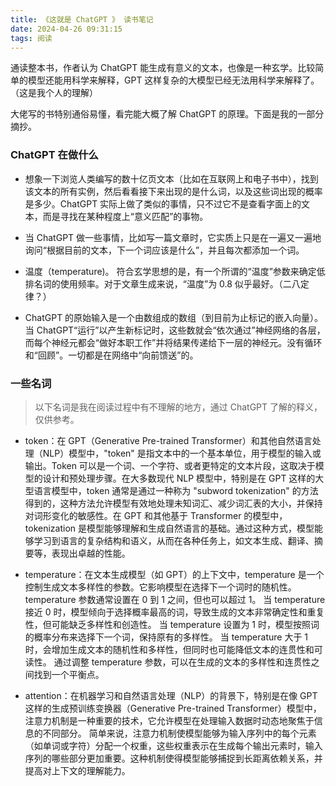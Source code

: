 ```yaml
---
title: 《这就是 ChatGPT 》 读书笔记
date: 2024-04-26 09:31:15
tags: 阅读
---
```


通读整本书，作者认为 ChatGPT 能生成有意义的文本，也像是一种玄学。比较简单的模型还能用科学来解释，GPT 这样复杂的大模型已经无法用科学来解释了。（这是我个人的理解）

大佬写的书特别通俗易懂，看完能大概了解 ChatGPT 的原理。下面是我的一部分摘抄。

### ChatGPT 在做什么

- 想象一下浏览人类编写的数十亿页文本（比如在互联网上和电子书中），找到该文本的所有实例，然后看看接下来出现的是什么词，以及这些词出现的概率是多少。ChatGPT 实际上做了类似的事情，只不过它不是查看字面上的文本，而是寻找在某种程度上“意义匹配”的事物。

- 当 ChatGPT 做一些事情，比如写一篇文章时，它实质上只是在一遍又一遍地询问“根据目前的文本，下一个词应该是什么”，并且每次都添加一个词。

- 温度（temperature)。 符合玄学思想的是，有一个所谓的“温度”参数来确定低排名词的使用频率。对于文章生成来说，“温度”为 0.8 似乎最好。（二八定律？）

- ChatGPT 的原始输入是一个由数组成的数组（到目前为止标记的嵌入向量）。当 ChatGPT“运行”以产生新标记时，这些数就会“依次通过”神经网络的各层，而每个神经元都会“做好本职工作”并将结果传递给下一层的神经元。没有循环和“回顾”。一切都是在网络中“向前馈送”的。

### 一些名词

> 以下名词是我在阅读过程中有不理解的地方，通过 ChatGPT 了解的释义，仅供参考。

- token：在 GPT（Generative Pre-trained Transformer）和其他自然语言处理（NLP）模型中，"token" 是指文本中的一个基本单位，用于模型的输入或输出。Token 可以是一个词、一个字符、或者更特定的文本片段，这取决于模型的设计和预处理步骤。在大多数现代 NLP 模型中，特别是在 GPT 这样的大型语言模型中，token 通常是通过一种称为 "subword tokenization" 的方法得到的，这种方法允许模型有效地处理未知词汇、减少词汇表的大小，并保持对词形变化的敏感性。在 GPT 和其他基于 Transformer 的模型中，tokenization 是模型能够理解和生成自然语言的基础。通过这种方式，模型能够学习到语言的复杂结构和语义，从而在各种任务上，如文本生成、翻译、摘要等，表现出卓越的性能。
- temperature：在文本生成模型（如 GPT）的上下文中，temperature 是一个控制生成文本多样性的参数。它影响模型在选择下一个词时的随机性。temperature 参数通常设置在 0 到 1 之间，但也可以超过 1。
  当 temperature 接近 0 时，模型倾向于选择概率最高的词，导致生成的文本非常确定性和重复性，但可能缺乏多样性和创造性。
  当 temperature 设置为 1 时，模型按照词的概率分布来选择下一个词，保持原有的多样性。
  当 temperature 大于 1 时，会增加生成文本的随机性和多样性，但同时也可能降低文本的连贯性和可读性。
  通过调整 temperature 参数，可以在生成的文本的多样性和连贯性之间找到一个平衡点。

- attention：在机器学习和自然语言处理（NLP）的背景下，特别是在像 GPT 这样的生成预训练变换器（Generative Pre-trained Transformer）模型中，注意力机制是一种重要的技术，它允许模型在处理输入数据时动态地聚焦于信息的不同部分。
  简单来说，注意力机制使模型能够为输入序列中的每个元素（如单词或字符）分配一个权重，这些权重表示在生成每个输出元素时，输入序列的哪些部分更加重要。这种机制使得模型能够捕捉到长距离依赖关系，并提高对上下文的理解能力。
